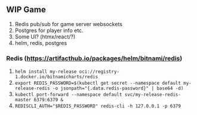 ## WIP Game

1. Redis pub/sub for game server websockets
2. Postgres for player info etc.
3. Some UI? (htmx/react/?)
4. helm, redis, postgres

### Redis (https://artifacthub.io/packages/helm/bitnami/redis)
1. `helm install my-release oci://registry-1.docker.io/bitnamicharts/redis`
2. `export REDIS_PASSWORD=$(kubectl get secret --namespace default my-release-redis -o jsonpath="{.data.redis-password}" | base64 -d)`
3. `kubectl port-forward --namespace default svc/my-release-redis-master 6379:6379 &`
4. `REDISCLI_AUTH="$REDIS_PASSWORD" redis-cli -h 127.0.0.1 -p 6379`
